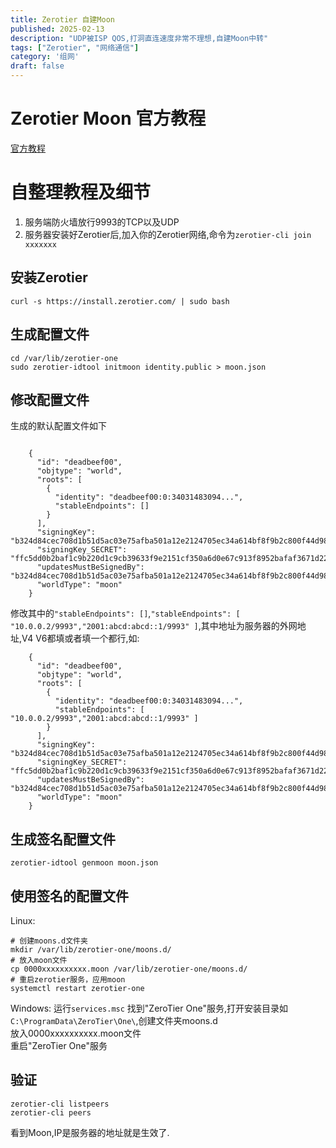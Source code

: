 ```yaml
---
title: Zerotier 自建Moon
published: 2025-02-13
description: "UDP被ISP QOS,打洞直连速度非常不理想,自建Moon中转"
tags: ["Zerotier", "网络通信"]
category: '组网'
draft: false
---
```


# Zerotier Moon 官方教程
[官方教程](https://docs.zerotier.com/roots/)

# 自整理教程及细节
1. 服务端防火墙放行9993的TCP以及UDP
2. 服务器安装好Zerotier后,加入你的Zerotier网络,命令为`zerotier-cli join xxxxxxx`
## 安装Zerotier
```
curl -s https://install.zerotier.com/ | sudo bash
```
## 生成配置文件
```
cd /var/lib/zerotier-one
sudo zerotier-idtool initmoon identity.public > moon.json
```
## 修改配置文件
生成的默认配置文件如下
```

    {
      "id": "deadbeef00",
      "objtype": "world",
      "roots": [
        {
          "identity": "deadbeef00:0:34031483094...",
          "stableEndpoints": []
        }
      ],
      "signingKey": "b324d84cec708d1b51d5ac03e75afba501a12e2124705ec34a614bf8f9b2c800f44d9824ad3ab2e3da1ac52ecb39ac052ce3f54e58d8944b52632eb6d671d0e0",
      "signingKey_SECRET": "ffc5dd0b2baf1c9b220d1c9cb39633f9e2151cf350a6d0e67c913f8952bafaf3671d2226388e1406e7670dc645851bf7d3643da701fd4599fedb9914c3918db3",
      "updatesMustBeSignedBy": "b324d84cec708d1b51d5ac03e75afba501a12e2124705ec34a614bf8f9b2c800f44d9824ad3ab2e3da1ac52ecb39ac052ce3f54e58d8944b52632eb6d671d0e0",
      "worldType": "moon"
    }
```
修改其中的`"stableEndpoints": []`,`"stableEndpoints": [ "10.0.0.2/9993","2001:abcd:abcd::1/9993" ]`,其中地址为服务器的外网地址,V4 V6都填或者填一个都行,如:
```
    {
      "id": "deadbeef00",
      "objtype": "world",
      "roots": [
        {
          "identity": "deadbeef00:0:34031483094...",
          "stableEndpoints": [ "10.0.0.2/9993","2001:abcd:abcd::1/9993" ]
        }
      ],
      "signingKey": "b324d84cec708d1b51d5ac03e75afba501a12e2124705ec34a614bf8f9b2c800f44d9824ad3ab2e3da1ac52ecb39ac052ce3f54e58d8944b52632eb6d671d0e0",
      "signingKey_SECRET": "ffc5dd0b2baf1c9b220d1c9cb39633f9e2151cf350a6d0e67c913f8952bafaf3671d2226388e1406e7670dc645851bf7d3643da701fd4599fedb9914c3918db3",
      "updatesMustBeSignedBy": "b324d84cec708d1b51d5ac03e75afba501a12e2124705ec34a614bf8f9b2c800f44d9824ad3ab2e3da1ac52ecb39ac052ce3f54e58d8944b52632eb6d671d0e0",
      "worldType": "moon"
    }
```
## 生成签名配置文件
```
zerotier-idtool genmoon moon.json
```
## 使用签名的配置文件
Linux:
```
# 创建moons.d文件夹
mkdir /var/lib/zerotier-one/moons.d/
# 放入moon文件
cp 0000xxxxxxxxxx.moon /var/lib/zerotier-one/moons.d/
# 重启zerotier服务，应用moon
systemctl restart zerotier-one
```
Windows:
运行`services.msc`
找到"ZeroTier One"服务,打开安装目录如`C:\ProgramData\ZeroTier\One\`,创建文件夹moons.d  
放入0000xxxxxxxxxx.moon文件  
重启"ZeroTier One"服务

## 验证
```
zerotier-cli listpeers
zerotier-cli peers
```
看到Moon,IP是服务器的地址就是生效了.